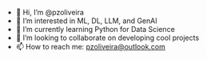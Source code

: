 - 👋 Hi, I’m @pzoliveira
- 👀 I’m interested in ML, DL, LLM, and GenAI
- 🌱 I’m currently learning Python for Data Science
- 💞️ I’m looking to collaborate on developing cool projects
- 📫 How to reach me: pzoliveira@outlook.com

<!---
pzoliveira/pzoliveira is a ✨ special ✨ repository because its `README.md` (this file) appears on your GitHub profile.
You can click the Preview link to take a look at your changes.
--->
